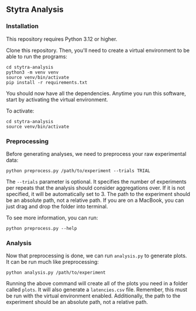 ## Stytra Analysis 

### Installation 

This repository requires Python 3.12 or higher. 

Clone this repository. Then, you'll need to create a virtual environment 
to be able to run the programs: 
```
cd stytra-analysis
python3 -m venv venv 
source venv/bin/activate 
pip install -r requirements.txt
```
You should now have all the dependencies. Anytime you run this software, 
start by activating the virtual environment.

To activate: 
```
cd stytra-analysis
source venv/bin/activate
```

### Preprocessing

Before generating analyses, we need to preprocess your raw experimental data:
```
python preprocess.py /path/to/experiment --trials TRIAL
```
The `--trials` parameter is optional. It specifies the number of experiments 
per repeats that the analysis should consider aggregations over. If it is not 
specified, it will be automatically set to 3. The path to the experiment should be an 
absolute path, not a relative path. 
If you are on a MacBook, you can just drag and drop the folder into terminal.

To see more information, you can run:
```
python preprocess.py --help
```

### Analysis 
Now that preprocessing is done, we can run `analysis.py` to generate plots. 
It can be run much like preprocessing:
```
python analysis.py /path/to/experiment
```
Running the above command will create all of the plots you need in a folder called
`plots`. It will also generate a `latencies.csv` file. Remember, this must be run
with the virtual environment enabled. Additionally, the path to the experiment 
should be an absolute path, not a relative path. 

